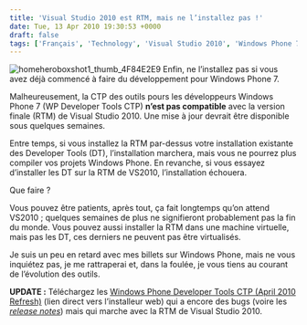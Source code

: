 ```yaml
---
title: 'Visual Studio 2010 est RTM, mais ne l’installez pas !'
date: Tue, 13 Apr 2010 19:30:53 +0000
draft: false
tags: ['Français', 'Technology', 'Visual Studio 2010', 'Windows Phone 7']
---
```


![homeheroboxshot1_thumb_4F84E2E9](http://blog.madd0.com/images/WindowsLiveWriter/VisualStudio2010estRTMmaisnelinstallezpa_14A91/homeheroboxshot1_thumb_4F84E2E9_3.png "homeheroboxshot1_thumb_4F84E2E9") Enfin, ne l’installez pas si vous avez déjà commencé à faire du développement pour Windows Phone 7.

Malheureusement, la CTP des outils pours les développeurs Windows Phone 7 (WP Developer Tools CTP) **n’est pas compatible** avec la version finale (RTM) de Visual Studio 2010. Une mise à jour devrait être disponible sous quelques semaines.

Entre temps, si vous installez la RTM par-dessus votre installation existante des Developer Tools (DT), l’installation marchera, mais vous ne pourrez plus compiler vos projets Windows Phone. En revanche, si vous essayez d’installer les DT sur la RTM de VS2010, l’installation échouera.

Que faire ?

Vous pouvez être patients, après tout, ça fait longtemps qu’on attend VS2010 ; quelques semaines de plus ne signifieront probablement pas la fin du monde. Vous pouvez aussi installer la RTM dans une machine virtuelle, mais pas les DT, ces derniers ne peuvent pas être virtualisés.

Je suis un peu en retard avec mes billets sur Windows Phone, mais ne vous inquiétez pas, je me rattraperai et, dans la foulée, je vous tiens au courant de l’évolution des outils.

**UPDATE :** Téléchargez les [Windows Phone Developer Tools CTP (April 2010 Refresh)](http://download.microsoft.com/download/D/9/A/D9A6B6ED-D1CF-4FB3-86BD-62A55959175F/VMX/vm_web.exe) (lien direct vers l’installeur web) qui a encore des bugs (voire les [_release notes_](http://download.microsoft.com/download/D/9/A/D9A6B6ED-D1CF-4FB3-86BD-62A55959175F/ReleaseNotes.htm)) mais qui marche avec la RTM de Visual Studio 2010.